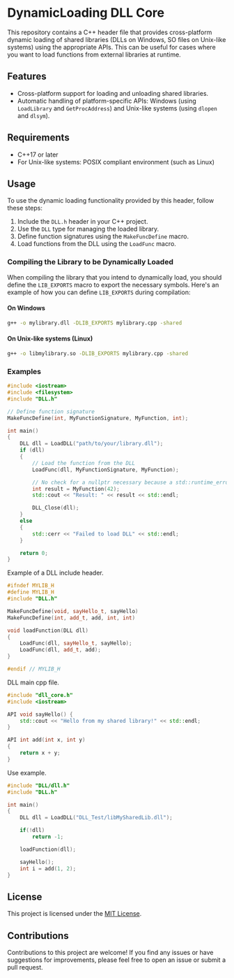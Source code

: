 # DynamicLoading DLL Core

This repository contains a C++ header file that provides cross-platform dynamic loading of shared libraries (DLLs on Windows, SO files on Unix-like systems) using the appropriate APIs. This can be useful for cases where you want to load functions from external libraries at runtime.

## Features

- Cross-platform support for loading and unloading shared libraries.
- Automatic handling of platform-specific APIs: Windows (using `LoadLibrary` and `GetProcAddress`) and Unix-like systems (using `dlopen` and `dlsym`).

## Requirements

- C++17 or later
- For Unix-like systems: POSIX compliant environment (such as Linux)

## Usage

To use the dynamic loading functionality provided by this header, follow these steps:

1. Include the `DLL.h` header in your C++ project.
2. Use the `DLL` type for managing the loaded library.
3. Define function signatures using the `MakeFuncDefine` macro.
4. Load functions from the DLL using the `LoadFunc` macro.

### Compiling the Library to be Dynamically Loaded

When compiling the library that you intend to dynamically load, you should define the `LIB_EXPORTS` macro to export the necessary symbols. Here's an example of how you can define `LIB_EXPORTS` during compilation:

#### On Windows
```bash
g++ -o mylibrary.dll -DLIB_EXPORTS mylibrary.cpp -shared
```

#### On Unix-like systems (Linux)
```bash
g++ -o libmylibrary.so -DLIB_EXPORTS mylibrary.cpp -shared
```

### Examples

```cpp
#include <iostream>
#include <filesystem>
#include "DLL.h"

// Define function signature
MakeFuncDefine(int, MyFunctionSignature, MyFunction, int);

int main()
{
    DLL dll = LoadDLL("path/to/your/library.dll");
    if (dll)
    {
        // Load the function from the DLL
        LoadFunc(dll, MyFunctionSignature, MyFunction);

        // No check for a nullptr necessary because a std::runtime_error is thrown if the function is not loaded
        int result = MyFunction(42);
        std::cout << "Result: " << result << std::endl;

        DLL_Close(dll);
    }
    else
    {
        std::cerr << "Failed to load DLL" << std::endl;
    }

    return 0;
}
```

Example of a DLL include header.
```cpp
#ifndef MYLIB_H
#define MYLIB_H
#include "DLL.h"

MakeFuncDefine(void, sayHello_t, sayHello)
MakeFuncDefine(int, add_t, add, int, int)

void loadFunction(DLL dll)
{
    LoadFunc(dll, sayHello_t, sayHello);
    LoadFunc(dll, add_t, add);
}

#endif // MYLIB_H
```

DLL main cpp file.
```cpp
#include "dll_core.h"
#include <iostream>

API void sayHello() {
    std::cout << "Hello from my shared library!" << std::endl;
}

API int add(int x, int y)
{
    return x + y;
}
```

Use example.
```cpp
#include "DLL/dll.h"
#include "DLL.h"

int main()
{
    DLL dll = LoadDLL("DLL_Test/libMySharedLib.dll");

    if(!dll)
        return -1;

    loadFunction(dll);

    sayHello();
    int i = add(1, 2);
}
```

## License

This project is licensed under the [MIT License](LICENSE).

## Contributions

Contributions to this project are welcome! If you find any issues or have suggestions for improvements, please feel free to open an issue or submit a pull request.
